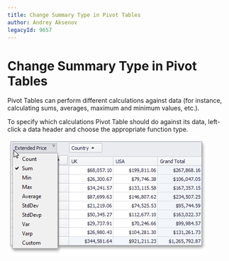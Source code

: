 ```yaml
---
title: Change Summary Type in Pivot Tables
author: Andrey Aksenov
legacyId: 9657
---
```

# Change Summary Type in Pivot Tables
Pivot Tables can perform different calculations against data (for instance, calculating sums, averages, maximum and minimum values, etc.).

To specify which calculations Pivot Table should do against its data, left-click a data header and choose the appropriate function type.

![EU_XtraPivotGrid_SummaryChanging](../../../images/img13514.png)